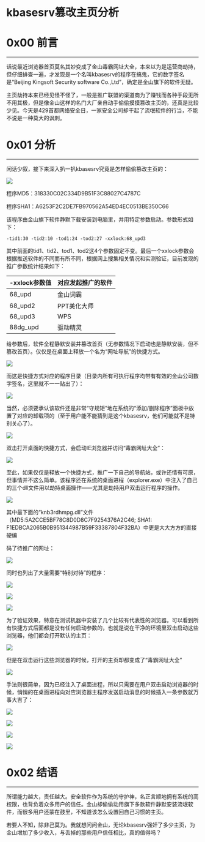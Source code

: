 # kbasesrv篡改主页分析

0x00 前言
=======

* * *

话说最近浏览器首页莫名其妙变成了金山毒霸网址大全，本来以为是运营商劫持，但仔细排查一遍，才发现是一个名叫kbasesrv的程序在搞鬼，它的数字签名是“Beijing Kingsoft Security software Co.,Ltd”，确定是金山旗下的软件无疑。

主页劫持本来已经见怪不怪了，一般是推广联盟的渠道商为了赚钱而各种手段无所不用其极，但是像金山这样的名门大厂亲自动手偷偷摸摸篡改主页的，还真是比较少见。今天是429首都网络安全日，一家安全公司却干起了流氓软件的行当，不能不说是一种莫大的讽刺。

0x01 分析
=======

* * *

闲话少叙，接下来深入扒一扒kbasesrv究竟是怎样偷偷篡改主页的：

![](http://drops.javaweb.org/uploads/images/4c602555f0743d7c07a2d33730ee34faeb934d23.jpg)

程序MD5：318330C02C334D9B51F3C88027C4787C

程序SHA1：A6253F2C2DE7FB970562A54ED4EC0513BE350C66

该程序由金山旗下软件静默下载安装到电脑里，并用特定参数启动。参数形式如下：

`-tid1:30 -tid2:10 -tod1:24 -tod2:27 -xxlock:68_upd3`

其中前面的tid1、tid2、tod1、tod2这4个参数固定不变。最后一个xxlock参数会根据推送软件的不同而有所不同，根据网上搜集相关情况和实测验证，目前发现的推广参数统计结果如下：

| -xxlock参数值 | 对应发起推广的软件 |
| --- | --- |
| 68_upd | 金山词霸 |
| 68_upd2 | PPT美化大师 |
| 68_upd3 | WPS |
| 88dg_upd | 驱动精灵 |

给参数后，软件全程静默安装并篡改首页（无参数情况下启动也是静默安装，但不篡改首页）。仅仅是在桌面上释放一个名为“网址导航”的快捷方式。

![](http://drops.javaweb.org/uploads/images/76cb465ee46eafc072ea0eb95f16fd5b7b11c224.jpg)

而这是快捷方式对应的程序目录（目录内所有可执行程序均带有有效的金山公司数字签名，这里就不一一贴出了）：

![](http://drops.javaweb.org/uploads/images/3a2ca6ec4164abdec37862c6899c4e10901550d0.jpg)

当然，必须要承认该软件还是非常“守规矩”地在系统的“添加/删除程序”面板中放置了对应的卸载项的（至于用户能不能猜到是这个kbasesrv，他们可能就不是特别关心了）。

![](http://drops.javaweb.org/uploads/images/9cad3e72233210c700c4043ba1f11fb0a3ee591a.jpg)

双击打开桌面的快捷方式，会启动IE浏览器并访问“毒霸网址大全”：

![](http://drops.javaweb.org/uploads/images/b714758749f1260b4cfc8cd5af01d28ab634421d.jpg)

至此，如果仅仅是释放一个快捷方式，推广一下自己的导航站，或许还情有可原，但事情并不这么简单。该程序还在系统的桌面进程（explorer.exe）中注入了自己的三个dll文件用以劫持桌面操作——尤其是劫持用户双击运行程序的操作。

![](http://drops.javaweb.org/uploads/images/56826a2df56dd54db6d1948518f73ba76b3a890e.jpg)

其中最下面的“knb3rdhmpg.dll”文件（MD5:5A2CCE5BF78C8D0D8C7F9254376A2C46; SHA1: F1EDBCA2065B0B951344987B59F33387804F32BA）中更是大大方方的直接硬编

码了待推广的网址：

![](http://drops.javaweb.org/uploads/images/c84e2a4ac8362d394c16ad69bb3ee28da613e9e9.jpg)

同时也列出了大量需要“特别对待”的程序：

![](http://drops.javaweb.org/uploads/images/11bec9e6f304beb07f57c987105f8ec55a5bab30.jpg)

![](http://drops.javaweb.org/uploads/images/2b57dd2d3c4569fc897d323b813c48262b15ee0d.jpg)

![](http://drops.javaweb.org/uploads/images/d02e143237773730e054142ced8a6d59da632064.jpg)

为了验证效果，特意在测试机器中安装了几个比较有代表性的浏览器。可以看到所有快捷方式后面都是没有任何启动参数的，也就是说在干净的环境里双击启动这些浏览器，他们都会打开默认的主页：

![](http://drops.javaweb.org/uploads/images/d6c00fd95450588db06a0861c9bcc6f195a84f8e.jpg)

但是在双击运行这些浏览器的时候，打开的主页却都变成了“毒霸网址大全”

![](http://drops.javaweb.org/uploads/images/48ab349df1e9489011d26bc3b1a18846c5e229ae.jpg)

手法则很简单，因为已经注入了桌面进程，所以只需要在用户双击启动浏览器的时候，悄悄的在桌面进程向对应浏览器主程序发送启动消息的时候插入一条参数就万事大吉了：

![](http://drops.javaweb.org/uploads/images/e153e3568a8b58f04848b268cd8ae1d2d4ba0565.jpg)

![](http://drops.javaweb.org/uploads/images/30321f7681203fbc7a64f0234c111404fd4133de.jpg)

![](http://drops.javaweb.org/uploads/images/13bf8d08fb1c377fbf0494698ad917328bf51fd3.jpg)

![](http://drops.javaweb.org/uploads/images/ea51e2a62f2563569a692979618c85133d00e633.jpg)

0x02 结语
=======

* * *

所谓能力越大，责任越大。安全软件作为系统的守护神，名正言顺地拥有系统的高权限，也背负着众多用户的信任。金山却偷偷动用旗下多款软件静默安装流氓软件，而很多用户还蒙在鼓里，不知道该怎么设置回自己习惯的主页。

若要人不知，除非己莫为。我就想问问金山，无论kbasesrv强奸了多少主页，为金山增加了多少收入，与丢掉的那些用户信任相比，真的值得吗？